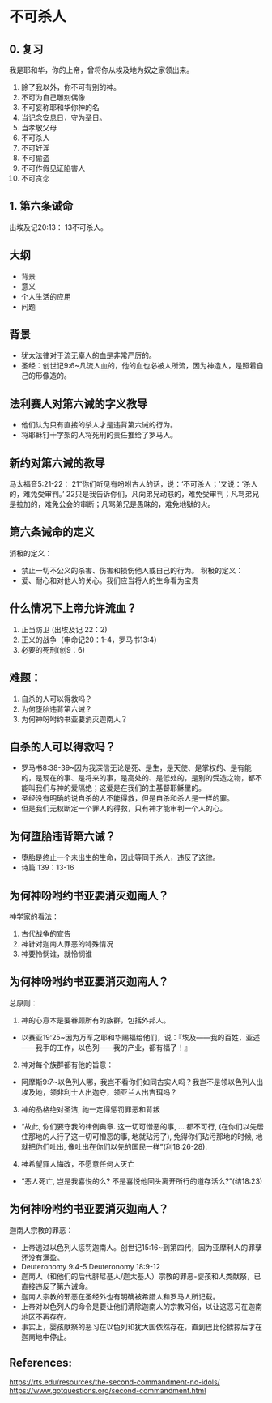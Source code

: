 # 不可杀人

## 0. 复习
我是耶和华，你的上帝，曾将你从埃及地为奴之家领出来。
1. 除了我以外，你不可有别的神。
2. 不可为自己雕刻偶像
3. 不可妄称耶和华你神的名
4. 当记念安息日，守为圣日。
5. 当孝敬父母
6. 不可杀人
7. 不可奸淫
8. 不可偷盗
9. 不可作假见证陷害人
10. 不可贪恋
## 1. 第六条诫命
出埃及记20:13：
13不可杀人。
## 大纲
- 背景
- 意义
- 个人生活的应用
- 问题

## 背景
- 犹太法律对于流无辜人的血是非常严厉的。
- 圣经：创世记9:6~凡流人血的，他的血也必被人所流，因为神造人，是照着自己的形像造的。

## 法利赛人对第六诫的字义教导
- 他们认为只有直接的杀人才是违背第六诫的行为。
- 将耶稣钉十字架的人将死刑的责任推给了罗马人。

## 新约对第六诫的教导
马太福音5:21-22：
21“你们听见有吩咐古人的话，说：‘不可杀人；’又说：‘杀人的，难免受审判。’
22只是我告诉你们，凡向弟兄动怒的，难免受审判；凡骂弟兄是拉加的，难免公会的审断；凡骂弟兄是愚昧的，难免地狱的火。

## 第六条诫命的定义
消极的定义：
- 禁止一切不公义的杀害、伤害和损伤他人或自己的行为。
积极的定义：
- 爱、耐心和对他人的关心。我们应当将人的生命看为宝贵

## 什么情况下上帝允许流血？
1. 正当防卫 (出埃及记 22：2)
2. 正义的战争（申命记20：1-4，罗马书13:4）
3. 必要的死刑(创9：6)

## 难题：
1. 自杀的人可以得救吗？
2. 为何堕胎违背第六诫？
3. 为何神吩咐约书亚要消灭迦南人？

## 自杀的人可以得救吗？

- 罗马书8:38-39~因为我深信无论是死、是生，是天使、是掌权的、是有能的，是现在的事、是将来的事，是高处的、是低处的，是别的受造之物，都不能叫我们与神的爱隔绝；这爱是在我们的主基督耶稣里的。
- 圣经没有明确的说自杀的人不能得救，但是自杀和杀人是一样的罪。
- 但是我们无权断定一个罪人的得救，只有神才能审判一个人的心。

## 为何堕胎违背第六诫？
- 堕胎是终止一个未出生的生命，因此等同于杀人，违反了这律。
- 诗篇 139：13-16

## 为何神吩咐约书亚要消灭迦南人？

神学家的看法：
1. 古代战争的宣告
2. 神针对迦南人罪恶的特殊情况
3. 神要怜悯谁，就怜悯谁

## 为何神吩咐约书亚要消灭迦南人？
总原则：
1. 神的心意本是要眷顾所有的族群，包括外邦人。
- 以赛亚19:25~因为万军之耶和华赐福给他们，说：『埃及——我的百姓，亚述——我手的工作，以色列——我的产业，都有福了！』
2. 神对每个族群都有他的旨意：
- 阿摩斯9:7~以色列人哪，我岂不看你们如同古实人吗？我岂不是领以色列人出埃及地，领非利士人出迦夺，领亚兰人出吉珥吗？
3. 神的品格绝对圣洁, 祂一定得惩罚罪恶和背叛
-  “故此, 你们要守我的律例典章. 这一切可憎恶的事, … 都不可行, (在你们以先居住那地的人行了这一切可憎恶的事, 地就玷污了), 免得你们玷污那地的时候, 地就把你们吐出, 像吐出在你们以先的国民一样”(利18:26-28).
4. 神希望罪人悔改，不愿意任何人灭亡
-  “恶人死亡, 岂是我喜悦的么? 不是喜悦他回头离开所行的道存活么?”(结18:23)
## 为何神吩咐约书亚要消灭迦南人？
迦南人宗教的罪恶：
- 上帝透过以色列人惩罚迦南人。创世记15:16~到第四代，因为亚摩利人的罪孽还没有满盈。
- Deuteronomy 9:4-5 Deuteronomy 18:9-12
- 迦南人（和他们的后代腓尼基人/迦太基人）宗教的罪恶-婴孩和人类献祭，已直接违反了第六诫命。
- 迦南人宗教的邪恶在圣经外也有明确被希腊人和罗马人所记载。
- 上帝对以色列人的命令是要让他们清除迦南人的宗教习俗，以让这恶习在迦南地区不再存在。
- 事实上，婴孩献祭的恶习在以色列和犹大国依然存在，直到巴比伦掳掠后才在迦南地中停止。

## References:
https://rts.edu/resources/the-second-commandment-no-idols/
https://www.gotquestions.org/second-commandment.html